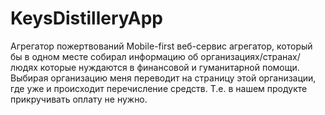 # KeysDistilleryApp
Агрегатор пожертвований
Mobile-first веб-сервис агрегатор, который бы в одном месте собирал информацию об организациях/странах/людях которые нуждаются в финансовой и гуманитарной помощи.
Выбирая организацию меня переводит на страницу этой организации, где уже и происходит перечисление средств. Т.е. в нашем продукте прикручивать оплату не нужно.
